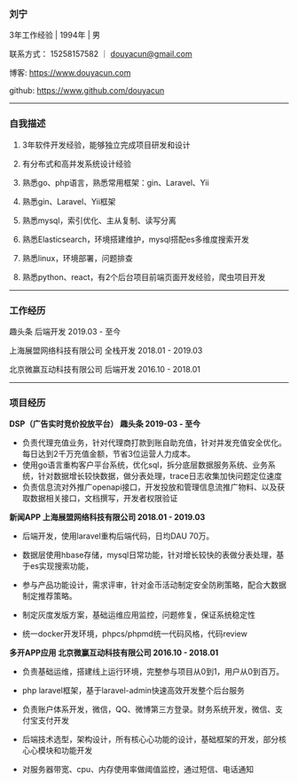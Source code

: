 ### 刘宁

3年工作经验 | 1994年 | 男 

联系方式： 	15258157582 ｜ [douyacun@gmail.com](mailto:douyacun@gmail.com)

博客:			   https://www.douyacun.com

github: 	  	https://www.github.com/douyacun

----

### 自我描述

1. 3年软件开发经验，能够独立完成项目研发和设计

2. 有分布式和⾼并发系统设计经验

3. 熟悉go、php语言，熟悉常用框架：gin、Laravel、Yii

4. 熟悉gin、Laravel、Yii框架

5. 熟悉mysql，索引优化、主从复制、读写分离

6. 熟悉Elasticsearch，环境搭建维护，mysql搭配es多维度搜索开发

7. 熟悉linux，环境部署，问题排查
8. 熟悉python、react，有2个后台项目前端页面开发经验，爬虫项目开发

---

### 工作经历

趣头条   									后端开发	2019.03 - 至今

上海展盟网络科技有限公司	全栈开发	2018.01 - 2019.03

北京微赢互动科技有限公司	后端开发	2016.10 - 2018.01

---

### 项目经历

**DSP（广告实时竞价投放平台） 	 趣头条 	2019-03 - 至今**

- 负责代理充值业务，针对代理商打款到账自助充值，针对并发充值安全优化。每日达到2千万充值金额，节省3位运营人力成本。
- 使用go语言重构客户平台系统，优化sql，拆分底层数据服务系统、业务系统，针对数据增长较快数据，做分表处理，trace日志收集加快问题定位速度
- 负责信息流对外推广openapi接口，开发投放和管理信息流推广物料、以及获取数据相关接口，文档撰写，开发者权限验证



**新闻APP  	上海展盟网络科技有限公司  	2018.01 - 2019.03**

-   后端开发，使用laravel重构后端代码，日均DAU 70万。

-   数据层使用hbase存储，mysql日常功能，针对增长较快的表做分表处理，基于es实现搜索功能，

-   参与产品功能设计，需求评审，针对金币活动制定安全防刷策略，配合大数据制定推荐策略。

-   制定灰度发版方案，基础运维应用监控，问题修复，保证系统稳定性

-   统一docker开发环境，phpcs/phpmd统一代码风格，代码review



**多开APP应用 	北京微赢互动科技有限公司 	2016.10 - 2018.01**

-   负责基础运维，搭建线上运行环境，完整参与项目从0到1，用户从0到百万。

-   php laravel框架，基于laravel-admin快速高效开发整个后台服务

-   负责账户体系开发，微信，QQ、微博第三方登录。财务系统开发，微信、支付宝支付开发

-   后端技术选型，架构设计，所有核⼼心功能的设计，基础框架的开发，部分核⼼心模块和功能开发

-   对服务器带宽、cpu、内存使用率做阈值监控，通过短信、电话通知



